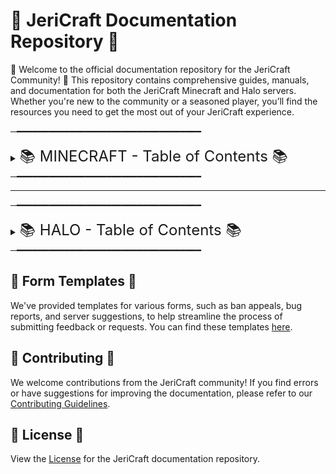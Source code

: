 # 📝 JeriCraft Documentation Repository 📝

🌟 Welcome to the official documentation repository for the JeriCraft Community! 🌟 This repository contains comprehensive guides, manuals, and documentation for both the JeriCraft Minecraft and Halo servers. Whether you're new to the community or a seasoned player, you’ll find the resources you need to get the most out of your JeriCraft experience.

─━━━━━━━━━━━━━━━━━━━━━━━━━━━━━━━━━━━
<details>
  <summary><span style="font-size: 24px;">📚 MINECRAFT - Table of Contents 📚</span></summary>

1. [About JeriCraft](MINECRAFT/about-the-server/About.md)
2. [Getting Started](MINECRAFT/guides/GettingStarted.md)
3. [Ranks and Commands](MINECRAFT/commands/)
   - [Player Commands](MINECRAFT/commands/PLAYER-COMMANDS.md)
   - [Staff Commands](MINECRAFT/commands/STAFF-COMMANDS.md)
   - [Perk Commands](MINECRAFT/commands/PERK-COMMANDS.md)
4. [Server Features](MINECRAFT/features/)
   - [Main Features](MINECRAFT/features/Main.md)
   - [Additional Features](MINECRAFT/features/AdditionalFeatures.md)
5. [Guides](MINECRAFT/guides/)
   - [AuctionHouse](MINECRAFT/guides/AuctionHouse.md)
   - [ChestShop](MINECRAFT/guides/ChestShop.md)
   - [Economy](MINECRAFT/guides/Economy.md)
   - [Jobs](MINECRAFT/guides/Jobs.md)
   - [LevelledMobs](MINECRAFT/guides/LevelledMobs.md)
   - [mcMMO](MINECRAFT/guides/mcMMO.md)
   - [RealisticSeasons](MINECRAFT/guides/RealisticSeasons.md)
   - [Regions](MINECRAFT/guides/Regions.md)
   - [Slimefun](MINECRAFT/guides/Slimefun.md)
6. [Perks / Webstore](MINECRAFT/webstore/)
7. [Forms and Applications](https://github.com/Chalwk77/JeriCraftDocs/issues/new/choose)
   - [Ban Appeal](https://github.com/Chalwk77/JeriCraftDocs/issues/new?assignees=Chalwk77&labels=Ban+Appeal&projects=&template=ban-appeal.yaml&title=Ban+Appeal+for%3A+%3Cname%3E)
   - [Bug Report](https://github.com/Chalwk77/JeriCraftDocs/issues/new?assignees=Chalwk77&labels=Bug%2CNeeds+Triage&projects=&template=bug-report.yaml&title=%5BBUG%5D+%3Ctitle%3E)
   - [Builder Application](https://github.com/Chalwk77/JeriCraftDocs/issues/new?assignees=Chalwk77&labels=Builder+Application&projects=&template=builder-application.yaml&title=Builder+Application+for%3A+%3Cname%3E)
   - [Submit a Complaint](https://github.com/Chalwk77/JeriCraftDocs/issues/new?assignees=Chalwk77&labels=Complaint&projects=&template=complaints.yaml&title=%5BCOMPLAINT%5D+%3Ctitle%3E)
   - [Report a Player](https://github.com/Chalwk77/JeriCraftDocs/issues/new?assignees=Chalwk77&labels=Report&projects=&template=player-report.yaml&title=%5BREPORT%5D+%3Coffender%3E)
   - [Server Suggestions](https://github.com/Chalwk77/JeriCraftDocs/issues/new?assignees=Chalwk77&labels=Suggestion&projects=&template=server-suggestions.yaml&title=SUGGESTION%3A+%3Ctitle%3E)
   - [Staff Application](https://github.com/Chalwk77/JeriCraftDocs/issues/new?assignees=Chalwk77&labels=staff-application%2Cpending%2Cawaiting-review%2Cawaiting-interview&projects=&template=staff-application.yaml&title=Staff+Application+-+%5BYour+Name%5D)
8. [Contributing](CONTRIBUTING.md)
9. [License](LICENCE.md)
</details>
─━━━━━━━━━━━━━━━━━━━━━━━━━━━━━━━━━━━

---

─━━━━━━━━━━━━━━━━━━━━━━━━━━━━━━━━━━━
<details>
  <summary><span style="font-size: 24px;">📚 HALO - Table of Contents 📚</span></summary>

1. **Divide & Conquer** – **jericraft.net:2301**
2. **Gun Game** – **jericraft.net:2302**
3. **Hunter Prey** – **jericraft.net:2303**
4. **Kill Confirmed** – **jericraft.net:2304**
5. **Market** – **jericraft.net:2305**
6. **Melee** – **jericraft.net:2306**
7. **One In The Chamber** – **jericraft.net:2307**
8. **Rooster CTF** – **jericraft.net:2308**
9. **Sabotage** – **jericraft.net:2309**
10. **Snipers Dream Team Mod** – **jericraft.net:2310**
11. **Tag** – **jericraft.net:2311**
12. **Team Defender** – **jericraft.net:2312**
13. **Zombies** – **jericraft.net:2313**
</details>
─━━━━━━━━━━━━━━━━━━━━━━━━━━━━━━━━━━━


## 📝 Form Templates 📝
We've provided templates for various forms, such as ban appeals, bug reports, and server suggestions, to help streamline the process of submitting feedback or requests. You can find these templates [here](https://github.com/Chalwk77/JeriCraftDocs/issues/new/choose).

## 🤝 Contributing 🤝
We welcome contributions from the JeriCraft community! If you find errors or have suggestions for improving the documentation, please refer to our [Contributing Guidelines](CONTRIBUTING.md).

## 📄 License 📄
View the [License](LICENCE.md) for the JeriCraft documentation repository.
